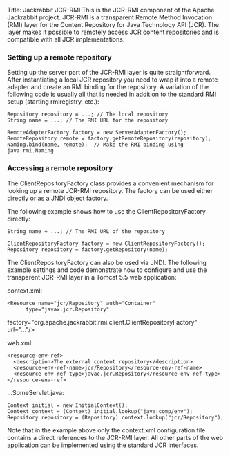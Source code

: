 Title: Jackrabbit JCR-RMI
This is the JCR-RMI component of the Apache Jackrabbit project. JCR-RMI is
a transparent Remote Method Invocation (RMI) layer for the Content
Repository for Java Technology API (JCR). The layer makes it possible to
remotely access JCR content repositories and is compatible with all JCR
implementations.

<a name="JackrabbitJCR-RMI-Settinguparemoterepository"></a>
### Setting up a remote repository

Setting up the server part of the JCR-RMI layer is quite straightforward.
After instantiating a local JCR repository you need to wrap it into a
remote adapter and create an RMI binding for the repository. A variation of
the following code is usually all that is needed in addition to the
standard RMI setup (starting rmiregistry, etc.):


    Repository repository = ...; // The local repository
    String name = ...; // The RMI URL for the repository
        
    RemoteAdapterFactory factory = new ServerAdapterFactory();
    RemoteRepository remote = factory.getRemoteRepository(repository);
    Naming.bind(name, remote);  // Make the RMI binding using java.rmi.Naming


<a name="JackrabbitJCR-RMI-Accessingaremoterepository"></a>
### Accessing a remote repository

The ClientRepositoryFactory class provides a convenient mechanism for
looking up a remote JCR-RMI repository. The factory can be used either
directly or as a JNDI object factory.

The following example shows how to use the ClientRepositoryFactory
directly:


    String name = ...; // The RMI URL of the repository
        
    ClientRepositoryFactory factory = new ClientRepositoryFactory();
    Repository repository = factory.getRepository(name);


The ClientRepositoryFactory can also be used via JNDI. The following
example settings and code demonstrate how to configure and use the
transparent JCR-RMI layer in a Tomcat 5.5 web application:

context.xml:


    <Resource name="jcr/Repository" auth="Container"
    	  type="javax.jcr.Repository"
    	 
factory="org.apache.jackrabbit.rmi.client.ClientRepositoryFactory"
    	  url="..."/>


web.xml:


    <resource-env-ref>
      <description>The external content repository</description>
      <resource-env-ref-name>jcr/Repository</resource-env-ref-name>
      <resource-env-ref-type>javac.jcr.Repository</resource-env-ref-type>
    </resource-env-ref>


...SomeServlet.java:


    Context initial = new InitialContext();
    Context context = (Context) initial.lookup("java:comp/env");
    Repository repository = (Repository) context.lookup("jcr/Repository");


Note that in the example above only the context.xml configuration file
contains a direct references to the JCR-RMI layer. All other parts of the
web application can be implemented using the standard JCR interfaces. 
